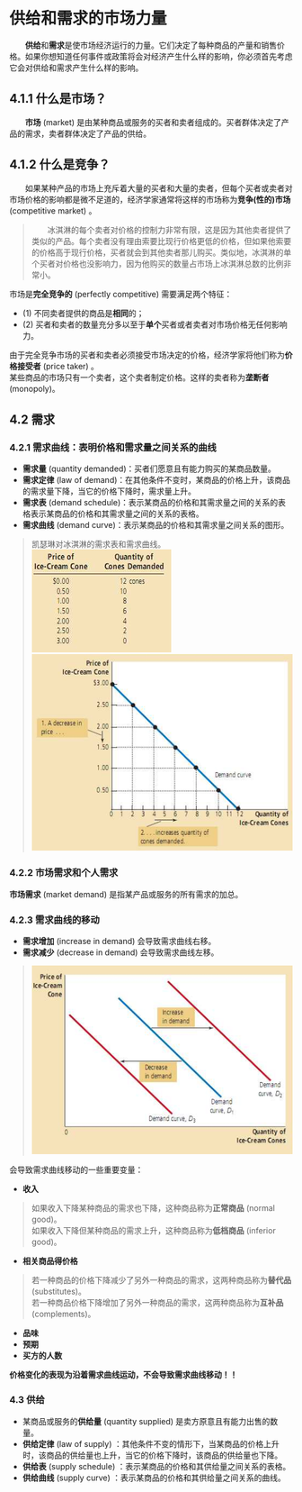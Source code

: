 # 供给和需求的市场力量 #
&emsp;&emsp;**供给**和**需求**是使市场经济运行的力量。它们决定了每种商品的产量和销售价格。如果你想知道任何事件或政策将会对经济产生什么样的影响，你必须首先考虑它会对供给和需求产生什么样的影响。

## 4.1.1 什么是市场？ ##
&emsp;&emsp;**市场** (market) 是由某种商品或服务的买者和卖者组成的。买者群体决定了产品的需求，卖者群体决定了产品的供给。

## 4.1.2 什么是竞争？ ##

&emsp;&emsp;如果某种产品的市场上充斥着大量的买者和大量的卖者，但每个买者或卖者对市场价格的影响都是微不足道的，经济学家通常将这样的市场称为**竞争(性的)市场** (competitive market) 。
>&emsp;&emsp;冰淇淋的每个卖者对价格的控制力非常有限，这是因为其他卖者提供了类似的产品。每个卖者没有理由索要比现行价格更低的价格，但如果他索要的价格高于现行价格，买者就会到其他卖者那儿购买。类似地，冰淇淋的单个买者对价格也没影响力，因为他购买的数量占市场上冰淇淋总数的比例非常小。

市场是**完全竞争的** (perfectly competitive) 需要满足两个特征：  
* (1) 不同卖者提供的商品是**相同**的；
* (2) 买者和卖者的数量充分多以至于**单个**买者或者卖者对市场价格无任何影响力。

由于完全竞争市场的买者和卖者必须接受市场决定的价格，经济学家将他们称为**价格接受者** (price taker) 。  
某些商品的市场只有一个卖者，这个卖者制定价格。这样的卖者称为**垄断者** (monopoly)。 

## 4.2 需求 ##

### 4.2.1 需求曲线：表明价格和需求量之间关系的曲线 ###
* **需求量** (quantity demanded)：买者们愿意且有能力购买的某商品数量。
* **需求定律** (law of demand)：在其他条件不变时，某商品的价格上升，该商品的需求量下降，当它的价格下降时，需求量上升。
* **需求表** (demand schedule)：表示某商品的价格和其需求量之间的关系的表格表示某商品的价格和其需求量之间的关系的表格。
* **需求曲线** (demand curve)：表示某商品的价格和其需求量之间关系的图形。
>凯瑟琳对冰淇淋的需求表和需求曲线。  
![png](./pic/9.png "demand curve")
![png](./pic/8.png "demand schedule")

### 4.2.2 市场需求和个人需求 ###

**市场需求** (market demand) 是指某产品或服务的所有需求的加总。

### 4.2.3 需求曲线的移动 ###

* **需求增加** (increase in demand) 会导致需求曲线右移。  
* **需求减少** (decrease in demand) 会导致需求曲线左移。  
> ![png](./pic/10.png "demand curve shift")  

会导致需求曲线移动的一些重要变量：
* **收入**
>如果收入下降某种商品的需求也下降，这种商品称为**正常商品** (normal good)。  
>如果收入下降但某种商品的需求上升，这种商品称为**低档商品** (inferior good)。  
* **相关商品得价格**
>若一种商品的价格下降减少了另外一种商品的需求，这两种商品称为**替代品** (substitutes)。  
>若一种商品价格下降增加了另外一种商品的需求，这两种商品称为**互补品** (complements)。  
* **品味**
* **预期**
* **买方的人数**

**价格变化的表现为沿着需求曲线运动，不会导致需求曲线移动！！**

### 4.3 供给 ###

* 某商品或服务的**供给量** (quantity supplied) 是卖方原意且有能力出售的数量。
* **供给定律** (law of supply) ：其他条件不变的情形下，当某商品的价格上升时，该商品的供给量也上升，当它的价格下降时，该商品的供给量也下降。
* **供给表** (supply schedule) ：表示某商品的价格和其供给量之间关系的表格。
* **供给曲线** (supply curve) ：表示某商品的价格和其供给量之间关系的曲线。
